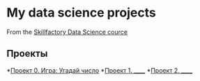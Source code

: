 # My data science projects
From the [Skillfactory Data Science cource](https://skillfactory.ru/data-scientist)

## Проекты
*[Проект 0. Игра: Угадай число](https://github.com/herrstaim/SF_repo/tree/main/project_0)
*[Проект 1. ____](____)
*[Проект 2. ____](____)